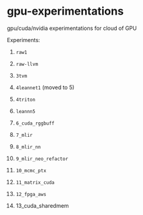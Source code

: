# gpu-experimentations
gpu/cuda/nvidia experimentations for cloud of GPU

Experiments:


1. `raw1`

2. `raw-llvm`

3. `3tvm`

4. `4leannet1` (moved to 5)

4. `4triton`

5. `leannn5`

6. `6_cuda_rggbuff`

7. `7_mlir`

8. `8_mlir_nn`

9. `9_mlir_neo_refactor`

10. `10_mcmc_ptx`

11. `11_matrix_cuda`

12. `12_fpga_aws`

13. 13_cuda_sharedmem



